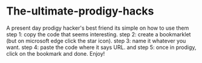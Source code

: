 # The-ultimate-prodigy-hacks
A present day prodigy hacker's best friend
its simple on how to use them
step 1: copy the code that seems interesting.
step 2: create a bookmarklet (but on microsoft edge click the star icon).
step 3: name it whatever you want.
step 4: paste the code where it says URL.
and step 5: once in prodigy, click on the bookmark and done.
Enjoy!
